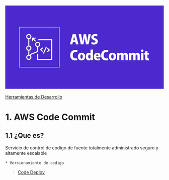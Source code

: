 ![Amazon Command Line Interface](../00_assets/Herramientas%20de%20Desarrollo/codeCommit-logo.png)

[Herramientas de Desarrollo](..)

# 1. AWS Code Commit

## 1.1 ¿Que es?

Servicio de control de codigo de fuente totalmente administrado seguro y altamente escalable

    * Versionamiento de codigo

>[Code Deploy](./codeDeploy.md)